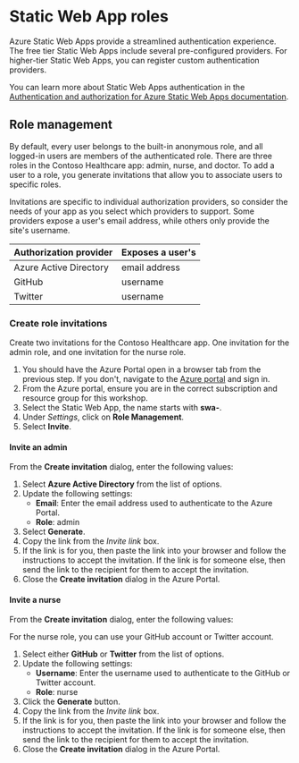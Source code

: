 # Static Web App roles

Azure Static Web Apps provide a streamlined authentication experience. The free tier Static Web Apps include several pre-configured providers. For higher-tier Static Web Apps, you can register custom authentication providers.

You can learn more about Static Web Apps authentication in the [Authentication and authorization for Azure Static Web Apps documentation](https://docs.microsoft.com/azure/static-web-apps/authentication-authorization?WT.mc_id=aiml-99397-cxa).

## Role management

By default, every user belongs to the built-in anonymous role, and all logged-in users are members of the authenticated role. There are three roles in the Contoso Healthcare app: admin, nurse, and doctor. To add a user to a role, you generate invitations that allow you to associate users to specific roles.

Invitations are specific to individual authorization providers, so consider the needs of your app as you select which providers to support. Some providers expose a user's email address, while others only provide the site's username.

| Authorization provider | Exposes a user's |
| ---------------------- | ---------------- |
| Azure Active Directory | email address    |
| GitHub                 | username         |
| Twitter                | username         |

### Create role invitations

Create two invitations for the Contoso Healthcare app. One invitation for the admin role, and one invitation for the nurse role.

1. You should have the Azure Portal open in a browser tab from the previous step. If you don't, navigate to the [Azure portal](https://portal.azure.com) and sign in.
1. From the Azure portal, ensure you are in the correct subscription and resource group for this workshop.
1. Select the Static Web App, the name starts with **swa-**.
1. Under _Settings_, click on **Role Management**.
1. Select **Invite**.

#### Invite an admin

From the **Create invitation** dialog, enter the following values:

1. Select **Azure Active Directory** from the list of options.
1. Update the following settings:
    - **Email**: Enter the email address used to authenticate to the Azure Portal.
    - **Role**: admin
1. Select **Generate**.
1. Copy the link from the _Invite link_ box.
1. If the link is for you, then paste the link into your browser and follow the instructions to accept the invitation. If the link is for someone else, then send the link to the recipient for them to accept the invitation.
1. Close the **Create invitation** dialog in the Azure Portal.

#### Invite a nurse

From the **Create invitation** dialog, enter the following values:

For the nurse role, you can use your GitHub account or Twitter account.

1. Select either **GitHub** or **Twitter** from the list of options.
1. Update the following settings:
    - **Username**: Enter the username used to authenticate to the GitHub or Twitter account.
    - **Role**: nurse
1. Click the **Generate** button.
1. Copy the link from the _Invite link_ box.
1. If the link is for you, then paste the link into your browser and follow the instructions to accept the invitation. If the link is for someone else, then send the link to the recipient for them to accept the invitation.
1. Close the **Create invitation** dialog in the Azure Portal.
